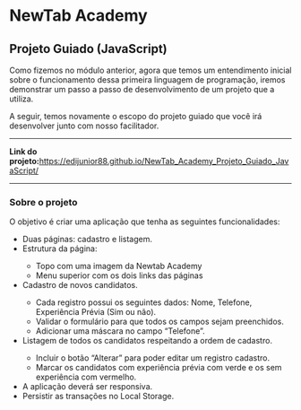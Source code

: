 <h1>NewTab Academy</h1>

<h2>Projeto Guiado (JavaScript)</h2>

<p>Como fizemos no módulo anterior, agora que temos um entendimento inicial sobre o funcionamento dessa primeira linguagem de programação, iremos demonstrar um passo a passo de desenvolvimento de um projeto que a utiliza.</p>

<p>A seguir, temos novamente o escopo do projeto guiado que você irá desenvolver junto com nosso facilitador.</p>

<hr>

<strong>Link do projeto:</strong><a href="https://edijunior88.github.io/NewTab_Academy_Projeto_Guiado_JavaScript/">https://edijunior88.github.io/NewTab_Academy_Projeto_Guiado_JavaScript/</a>

<hr>

<h3>Sobre o projeto</h3>

<p>O objetivo é criar uma aplicação que tenha as seguintes funcionalidades:</p>

<ul>
  <li>Duas páginas: cadastro e listagem.</li>
  <li>Estrutura da página:</li>
    <ul>
      <li>Topo com uma imagem da Newtab Academy</li>
      <li>Menu superior com os dois links das páginas</li>
    </ul>
  <li>Cadastro de novos candidatos.</li>
    <ul>
      <li>Cada registro possui os seguintes dados: Nome, Telefone, Experiência Prévia (Sim ou não).</li>
      <li>Validar o formulário para que todos os campos sejam preenchidos.</li>
      <li>Adicionar uma máscara no campo “Telefone”.</li>
    </ul>
  <li>Listagem de todos os candidatos respeitando a ordem de cadastro.</li>
    <ul>
      <li>Incluir o botão “Alterar” para poder editar um registro cadastro.</li>
      <li>Marcar os candidatos com experiência prévia com verde e os sem experiência com vermelho.</li>
    </ul>
  <li>A aplicação deverá ser responsiva.</li>
  <li>Persistir as transações no Local Storage.</li>
</ul>
